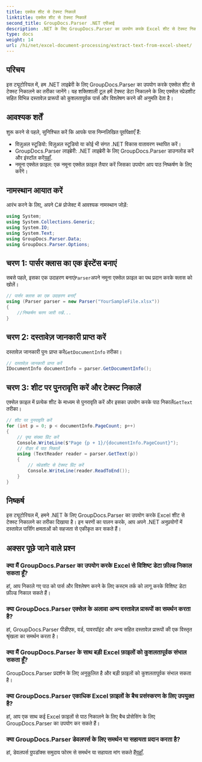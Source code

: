 ```yaml
---
title: एक्सेल शीट से टेक्स्ट निकालें
linktitle: एक्सेल शीट से टेक्स्ट निकालें
second_title: GroupDocs.Parser .NET एपीआई
description: .NET के लिए GroupDocs.Parser का उपयोग करके Excel शीट से टेक्स्ट निकालना सीखें। प्रभावी टेक्स्ट निष्कर्षण के लिए सरल चरण।
type: docs
weight: 14
url: /hi/net/excel-document-processing/extract-text-from-excel-sheet/
---
```

## परिचय
इस ट्यूटोरियल में, हम .NET लाइब्रेरी के लिए GroupDocs.Parser का उपयोग करके एक्सेल शीट से टेक्स्ट निकालने का तरीका जानेंगे। यह शक्तिशाली टूल हमें टेक्स्ट डेटा निकालने के लिए एक्सेल स्प्रेडशीट सहित विभिन्न दस्तावेज़ प्रारूपों को कुशलतापूर्वक पार्स और विश्लेषण करने की अनुमति देता है।
## आवश्यक शर्तें
शुरू करने से पहले, सुनिश्चित करें कि आपके पास निम्नलिखित पूर्वापेक्षाएँ हैं:
- विज़ुअल स्टूडियो: विज़ुअल स्टूडियो या कोई भी संगत .NET विकास वातावरण स्थापित करें।
-  GroupDocs.Parser लाइब्रेरी: .NET लाइब्रेरी के लिए GroupDocs.Parser डाउनलोड करें और इंस्टॉल करें[यहाँ](https://releases.groupdocs.com/parser/net/).
- नमूना एक्सेल फ़ाइल: एक नमूना एक्सेल फ़ाइल तैयार करें जिसका उपयोग आप पाठ निष्कर्षण के लिए करेंगे।

## नामस्थान आयात करें
आरंभ करने के लिए, अपने C# प्रोजेक्ट में आवश्यक नामस्थान जोड़ें:
```csharp
using System;
using System.Collections.Generic;
using System.IO;
using System.Text;
using GroupDocs.Parser.Data;
using GroupDocs.Parser.Options;
```
## चरण 1: पार्सर क्लास का एक इंस्टेंस बनाएं
 सबसे पहले, इसका एक उदाहरण बनाएं`Parser`अपने नमूना एक्सेल फ़ाइल का पथ प्रदान करके क्लास को खोलें।
```csharp
// पार्सर क्लास का एक उदाहरण बनाएँ
using (Parser parser = new Parser("YourSampleFile.xlsx"))
{
    //निष्कर्षण चरण जारी रखें...
}
```
## चरण 2: दस्तावेज़ जानकारी प्राप्त करें
 दस्तावेज़ जानकारी पुनः प्राप्त करें`GetDocumentInfo` तरीका।
```csharp
// दस्तावेज़ जानकारी प्राप्त करें
IDocumentInfo documentInfo = parser.GetDocumentInfo();
```
## चरण 3: शीट पर पुनरावृत्ति करें और टेक्स्ट निकालें
 एक्सेल फ़ाइल में प्रत्येक शीट के माध्यम से पुनरावृति करें और इसका उपयोग करके पाठ निकालें`GetText` तरीका।
```csharp
// शीट पर पुनरावृति करें
for (int p = 0; p < documentInfo.PageCount; p++)
{
    // पृष्ठ संख्या प्रिंट करें
    Console.WriteLine($"Page {p + 1}/{documentInfo.PageCount}");
    // रीडर में पाठ निकालें
    using (TextReader reader = parser.GetText(p))
    {
        // स्प्रेडशीट से टेक्स्ट प्रिंट करें
        Console.WriteLine(reader.ReadToEnd());
    }
}
```

## निष्कर्ष
इस ट्यूटोरियल में, हमने .NET के लिए GroupDocs.Parser का उपयोग करके Excel शीट से टेक्स्ट निकालने का तरीका दिखाया है। इन चरणों का पालन करके, आप अपने .NET अनुप्रयोगों में दस्तावेज़ पार्सिंग क्षमताओं को सहजता से एकीकृत कर सकते हैं।

## अक्सर पूछे जाने वाले प्रश्न
### क्या मैं GroupDocs.Parser का उपयोग करके Excel से विशिष्ट डेटा फ़ील्ड निकाल सकता हूँ?
हां, आप निकाले गए पाठ को पार्स और विश्लेषण करने के लिए कस्टम तर्क को लागू करके विशिष्ट डेटा फ़ील्ड निकाल सकते हैं।
### क्या GroupDocs.Parser एक्सेल के अलावा अन्य दस्तावेज़ प्रारूपों का समर्थन करता है?
हां, GroupDocs.Parser पीडीएफ, वर्ड, पावरपॉइंट और अन्य सहित दस्तावेज़ प्रारूपों की एक विस्तृत श्रृंखला का समर्थन करता है।
### क्या मैं GroupDocs.Parser के साथ बड़ी Excel फ़ाइलों को कुशलतापूर्वक संभाल सकता हूँ?
GroupDocs.Parser प्रदर्शन के लिए अनुकूलित है और बड़ी फ़ाइलों को कुशलतापूर्वक संभाल सकता है।
### क्या GroupDocs.Parser एकाधिक Excel फ़ाइलों के बैच प्रसंस्करण के लिए उपयुक्त है?
हां, आप एक साथ कई Excel फ़ाइलों से पाठ निकालने के लिए बैच प्रोसेसिंग के लिए GroupDocs.Parser का उपयोग कर सकते हैं।
### क्या GroupDocs.Parser डेवलपर्स के लिए समर्थन या सहायता प्रदान करता है?
 हां, डेवलपर्स ग्रुपडॉक्स समुदाय फोरम से समर्थन या सहायता मांग सकते हैं[यहाँ](https://forum.groupdocs.com/c/parser/17).